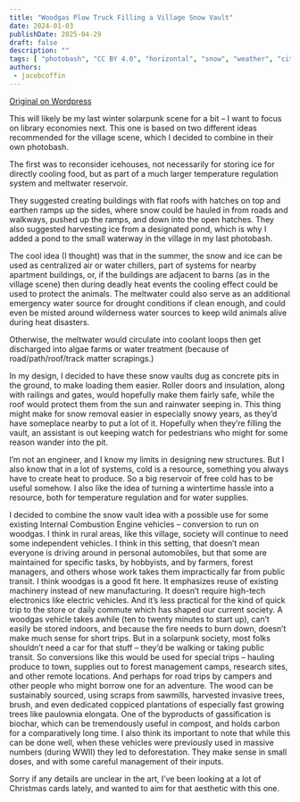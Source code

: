 ```yaml
---
title: "Woodgas Plow Truck Filling a Village Snow Vault"
date: 2024-01-03
publishDate: 2025-04-29
draft: false
description: ""
tags: [ "photobash", "CC BY 4.0", "horizontal", "snow", "weather", "city"]
authors:
 - jacobcoffin
---
```


[Original on Wordpress](https://jacobcoffinwrites.wordpress.com/2024/01/03/woodgas-plow-truck-filling-a-village-snow-vault/)

This will likely be my last winter solarpunk scene for a bit – I want to focus on library economies next. This one is based on two different ideas recommended for the village scene, which I decided to combine in their own photobash.

The first was to reconsider icehouses, not necessarily for storing ice for directly cooling food, but as part of a much larger temperature regulation system and meltwater reservoir.

They suggested creating buildings with flat roofs with hatches on top and earthen ramps up the sides, where snow could be hauled in from roads and walkways, pushed up the ramps, and down into the open hatches. They also suggested harvesting ice from a designated pond, which is why I added a pond to the small waterway in the village in my last photobash.

The cool idea (I thought) was that in the summer, the snow and ice can be used as centralized air or water chillers, part of systems for nearby apartment buildings, or, if the buildings are adjacent to barns (as in the village scene) then during deadly heat events the cooling effect could be used to protect the animals. The meltwater could also serve as an additional emergency water source for drought conditions if clean enough, and could even be misted around wilderness water sources to keep wild animals alive during heat disasters.

Otherwise, the meltwater would circulate into coolant loops then get discharged into algae farms or water treatment (because of road/path/roof/track matter scrapings.)

In my design, I decided to have these snow vaults dug as concrete pits in the ground, to make loading them easier. Roller doors and insulation, along with railings and gates, would hopefully make them fairly safe, while the roof would protect them from the sun and rainwater seeping in. This thing might make for snow removal easier in especially snowy years, as they’d have someplace nearby to put a lot of it. Hopefully when they’re filling the vault, an assistant is out keeping watch for pedestrians who might for some reason wander into the pit.

I’m not an engineer, and I know my limits in designing new structures. But I also know that in a lot of systems, cold is a resource, something you always have to create heat to produce. So a big reservoir of free cold has to be useful somehow. I also like the idea of turning a wintertime hassle into a resource, both for temperature regulation and for water supplies.

I decided to combine the snow vault idea with a possible use for some existing Internal Combustion Engine vehicles – conversion to run on woodgas. I think in rural areas, like this village, society will continue to need some independent vehicles. I think in this setting, that doesn’t mean everyone is driving around in personal automobiles, but that some are maintained for specific tasks, by hobbyists, and by farmers, forest managers, and others whose work takes them impractically far from public transit. I think woodgas is a good fit here. It emphasizes reuse of existing machinery instead of new manufacturing. It doesn’t require high-tech electronics like electric vehicles. And it’s less practical for the kind of quick trip to the store or daily commute which has shaped our current society. A woodgas vehicle takes awhile (ten to twenty minutes to start up), can’t easily be stored indoors, and because the fire needs to burn down, doesn’t make much sense for short trips. But in a solarpunk society, most folks shouldn’t need a car for that stuff – they’d be walking or taking public transit. So conversions like this would be used for special trips – hauling produce to town, supplies out to forest management camps, research sites, and other remote locations. And perhaps for road trips by campers and other people who might borrow one for an adventure. The wood can be sustainably sourced, using scraps from sawmills, harvested invasive trees, brush, and even dedicated coppiced plantations of especially fast growing trees like paulownia elongata. One of the byproducts of gassification is biochar, which can be tremendously useful in compost, and holds carbon for a comparatively long time. I also think its important to note that while this can be done well, when these vehicles were previously used in massive numbers (during WWII) they led to deforestation. They make sense in small doses, and with some careful management of their inputs.

Sorry if any details are unclear in the art, I’ve been looking at a lot of Christmas cards lately, and wanted to aim for that aesthetic with this one.